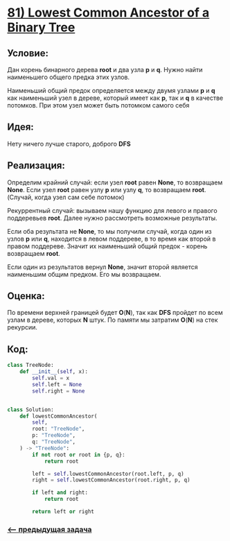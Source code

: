 # [**81) Lowest Common Ancestor of a Binary Tree**](https://leetcode.com/problems/lowest-common-ancestor-of-a-binary-tree/description/)

## **Условие:**

Дан корень бинарного дерева **root** и два узла **p** и **q**. Нужно найти наименьшего общего предка этих узлов.

Наименьший общий предок определяется между двумя узлами **p** и **q** как наименьший узел в дереве, который имеет как **p**, так и **q** в качестве потомков. При этом узел может быть потомком самого себя

## **Идея:**

Нету ничего лучше старого, доброго **DFS**

## **Реализация:**

Определим крайний случай: если узел **root** равен **None**, то возвращаем **None**. Если узел **root** равен узлу **p** или узлу **q**, то возвращаем **root**. (Случай, когда узел сам себе потомок)

Рекуррентный случай: вызываем нашу функцию для левого и правого поддеревьев **root**. Далее нужно рассмотреть возможные результаты.

Если оба результата не **None**, то мы получили случай, когда один из узлов **p** или **q**, находится в левом поддереве, в то время как второй в правом поддереве. Значит их наименьший общий предок - корень возвращаем **root**.

Если один из результатов вернул **None**, значит второй является наименьшим общим предком. Его мы возвращаем.



## **Оценка:**

По времени верхней границей будет **O**(**N**), так как **DFS** пройдет по всем узлам в дереве, которых **N** штук. По памяти мы затратим **O**(**N**) на стек рекурсии.

## Код:
```python
class TreeNode:
    def __init__(self, x):
        self.val = x
        self.left = None
        self.right = None


class Solution:
    def lowestCommonAncestor(
        self,
        root: "TreeNode",
        p: "TreeNode",
        q: "TreeNode",
    ) -> "TreeNode":
        if not root or root in {p, q}:
            return root

        left = self.lowestCommonAncestor(root.left, p, q)
        right = self.lowestCommonAncestor(root.right, p, q)

        if left and right:
            return root

        return left or right

```

### [<-- предыдущая задача](https://github.com/TAskMAster339/PythonAlgorithms/tree/main/80.Count%20Complete%20Tree%20Nodes)